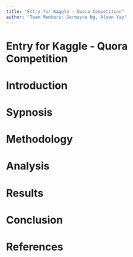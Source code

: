 ```yaml
---
title: "Entry for Kaggle - Quora Competition"
author: "Team Members: Germayne Ng, Alson Yap"
---
```


# Entry for Kaggle - Quora Competition

# Introduction

# Sypnosis

# Methodology

# Analysis

# Results

# Conclusion

# References 
